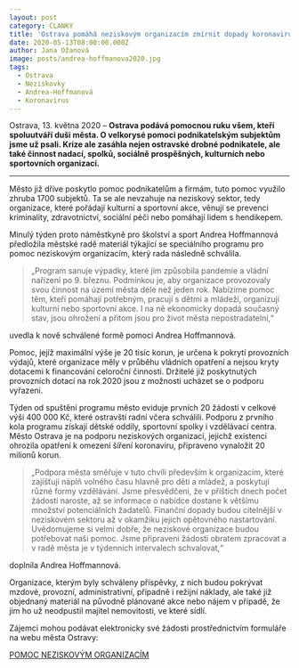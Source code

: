 ```yaml
---
layout: post
category: CLANKY
title: 'Ostrava pomáhá neziskovým organizacím zmírnit dopady koronaviru: město již rozdělilo 400 tisíc korun'
date: 2020-05-13T08:00:00.000Z
author: Jana Ožanová
image: posts/andrea-hoffmanova2020.jpg
tags:
  - Ostrava
  - Neziskovky
  - Andrea-Hoffmanová
  - Koronavirus
---
```

Ostrava, 13. května 2020 – **Ostrava podává pomocnou ruku všem, kteří spoluutváří duši města. O velkorysé pomoci podnikatelským subjektům jsme už psali. Krize ale zasáhla nejen ostravské drobné podnikatele, ale také činnost nadací, spolků, sociálně prospěšných, kulturních nebo sportovních organizací.**

<hr />

Město již dříve poskytlo pomoc podnikatelům a firmám, tuto pomoc využilo zhruba 1700 subjektů. Ta se ale nevzahuje na neziskový sektor, tedy organizace, které pořádají kulturní a sportovní akce, věnují se prevenci kriminality, zdravotnictví, sociální péči nebo pomáhají lidem s hendikepem.

Minulý týden proto náměstkyně pro školství a sport Andrea Hoffmannová předložila městské radě materiál týkající se speciálního programu pro pomoc neziskovým organizacím, který rada následně schválila. 


>„Program sanuje výpadky, které jim způsobila pandemie a vládní nařízení po 9. březnu. Podmínkou je, aby organizace provozovaly svou činnost na území města déle než jeden rok. Nabízíme pomoc těm, kteří pomáhají potřebným, pracují s dětmi a mládeží, organizují kulturní nebo sportovní akce. I na ně ekonomicky dopadá současný stav, jsou ohrožení a přitom jsou pro život města nepostradatelní,“  
>
uvedla k nově schválené formě pomoci Andrea Hoffmannová. 

Pomoc, jejíž maximální výše je 20 tisíc korun, je určena k pokrytí provozních výdajů, které organizace měly v průběhu vládních opatření a nejsou kryty dotacemi k financování celoroční činnosti. Držitelé již poskytnutých provozních dotací na rok 2020 jsou z možnosti ucházet se o podporu vyřazeni. 

Týden od spuštění programu město eviduje prvních 20 žádostí v celkové výši 400 000 Kč, které ostravští radní včera schválili. Podporu z prvního kola programu získají dětské oddíly, sportovní spolky i vzdělávací centra. Město Ostrava je na podporu neziskových organizací, jejichž existenci ohrozila opatření k omezení šíření koronaviru, připraveno vynaložit 20 milionů korun.

>„Podpora města směřuje v tuto chvíli především k organizacím, které zajišťují náplň volného času hlavně pro děti a mládež, a poskytují různé formy vzdělávání. Jsme přesvědčeni, že v příštích dnech počet žádostí naroste, až se informace o nabídce dostane k většímu množství potenciálních žadatelů. Finanční dopady budou citelnější v neziskovém sektoru až v okamžiku jejich opětovného nastartování. Uvědomujeme si velmi dobře, že neziskové organizace budou potřebovat naši pomoc. Jsme připraveni žádosti obratem zpracovat a v radě města je v týdenních intervalech schvalovat,“  

doplnila Andrea Hoffmannová.

Organizace, kterým byly schváleny příspěvky, z nich budou pokrývat mzdové, provozní, administrativní, případně i režijní náklady, ale také již objednaný materiál na původně plánované akce nebo nájem v případě, že jim ho už neodpustil majitel nemovitosti, ve které sídlí.

Zájemci mohou podávat elektronicky své žádosti prostřednictvím formuláře na webu města Ostravy:

[POMOC NEZISKOVÝM ORGANIZACÍM](https://www.ostrava.cz/cs/o-meste/aktualne/kampane/pomoc-neziskovym-organizacim?fbclid=IwAR3OIwkCiXQR33mjJqafb9Ide_uxJ9Pj9ZAjLZD28fG8x9hTIrM1BTbMeRA)